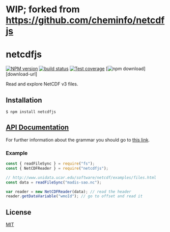 # WIP; forked from https://github.com/cheminfo/netcdfjs


# netcdfjs

[![NPM version][npm-image]][npm-url]
[![build status][ci-image]][ci-url]
[![Test coverage][codecov-image]][codecov-url]
[![npm download][download-image]][download-url]

Read and explore NetCDF v3 files.

## Installation

`$ npm install netcdfjs`

## [API Documentation](https://cheminfo.github.io/netcdfjs/)

For further information about the grammar you should go to [this link](https://www.unidata.ucar.edu/software/netcdf/docs/file_format_specifications.html).

### Example

```js
const { readFileSync } = require("fs");
const { NetCDFReader } = require("netcdfjs");

// http://www.unidata.ucar.edu/software/netcdf/examples/files.html
const data = readFileSync("madis-sao.nc");

var reader = new NetCDFReader(data); // read the header
reader.getDataVariable("wmoId"); // go to offset and read it
```

## License

[MIT](./LICENSE)

[npm-image]: https://img.shields.io/npm/v/netcdfjs.svg
[npm-url]: https://www.npmjs.com/package/netcdfjs
[ci-image]: https://github.com/cheminfo/netcdfjs/workflows/Node.js%20CI/badge.svg?branch=main
[ci-url]: https://github.com/cheminfo/netcdfjs/actions?query=workflow%3A%22Node.js+CI%22
[codecov-image]: https://img.shields.io/codecov/c/github/cheminfo/netcdfjs.svg
[codecov-url]: https://codecov.io/gh/cheminfo/netcdfjs
[download-image]: https://img.shields.io/npm/dm/netcdfjs.svg
